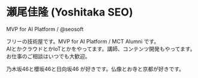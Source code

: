 # 瀬尾佳隆 (Yoshitaka SEO)

MVP for AI Platform / @seosoft

フリーの技術屋です。MVP for AI Platform / MCT Alumni です。  
AIとかクラウドとかIoTとかをやってます。講師、コンテンツ開発もやってます。  
お仕事のご相談はいつでも大歓迎。

乃木坂46と櫻坂46と日向坂46 が好きです。仏像とお寺と京都が好きです。
